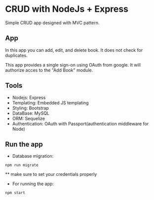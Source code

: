 # CRUD with NodeJs + Express

Simple CRUD app designed with MVC pattern.

## App

In this app you can add, edit, and delete book. It does not check for duplicates.

This app provides a single sign-on using OAuth from google. It will authorize acces to the "Add Book" module.

## Tools

- Nodejs: Express
- Templating: Embedded JS templating
- Styling: Bootstrap
- DataBase: MySQL
- ORM: Sequelize
- Authentication: OAuth with Passport(authentication middleware for Node)

## Run the app

- Database migration:

`npm run migrate`

\*\* make sure to set your credentials properly

- For running the app:

`npm start`
